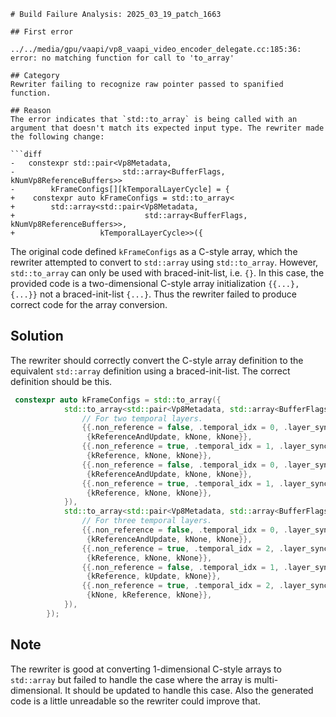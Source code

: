 ```
# Build Failure Analysis: 2025_03_19_patch_1663

## First error

../../media/gpu/vaapi/vp8_vaapi_video_encoder_delegate.cc:185:36: error: no matching function for call to 'to_array'

## Category
Rewriter failing to recognize raw pointer passed to spanified function.

## Reason
The error indicates that `std::to_array` is being called with an argument that doesn't match its expected input type. The rewriter made the following change:

```diff
-   constexpr std::pair<Vp8Metadata,
-                        std::array<BufferFlags, kNumVp8ReferenceBuffers>>
-        kFrameConfigs[][kTemporalLayerCycle] = {
+    constexpr auto kFrameConfigs = std::to_array<
+        std::array<std::pair<Vp8Metadata,
+                             std::array<BufferFlags, kNumVp8ReferenceBuffers>>,
+                   kTemporalLayerCycle>>({

```

The original code defined `kFrameConfigs` as a C-style array, which the rewriter attempted to convert to `std::array` using `std::to_array`. However, `std::to_array` can only be used with braced-init-list, i.e. `{}`. In this case, the provided code is a two-dimensional C-style array initialization `{{...},{...}}` not a braced-init-list `{...}`. Thus the rewriter failed to produce correct code for the array conversion.

## Solution
The rewriter should correctly convert the C-style array definition to the equivalent `std::array` definition using a braced-init-list. The correct definition should be this.

```c++
 constexpr auto kFrameConfigs = std::to_array({
            std::to_array<std::pair<Vp8Metadata, std::array<BufferFlags, kNumVp8ReferenceBuffers>>, kTemporalLayerCycle>({
                // For two temporal layers.
                {{.non_reference = false, .temporal_idx = 0, .layer_sync = false},
                 {kReferenceAndUpdate, kNone, kNone}},
                {{.non_reference = true, .temporal_idx = 1, .layer_sync = true},
                 {kReference, kNone, kNone}},
                {{.non_reference = false, .temporal_idx = 0, .layer_sync = false},
                 {kReferenceAndUpdate, kNone, kNone}},
                {{.non_reference = true, .temporal_idx = 1, .layer_sync = true},
                 {kReference, kNone, kNone}},
            }),
            std::to_array<std::pair<Vp8Metadata, std::array<BufferFlags, kNumVp8ReferenceBuffers>>, kTemporalLayerCycle>({
                // For three temporal layers.
                {{.non_reference = false, .temporal_idx = 0, .layer_sync = false},
                 {kReferenceAndUpdate, kNone, kNone}},
                {{.non_reference = true, .temporal_idx = 2, .layer_sync = true},
                 {kReference, kNone, kNone}},
                {{.non_reference = false, .temporal_idx = 1, .layer_sync = true},
                 {kReference, kUpdate, kNone}},
                {{.non_reference = true, .temporal_idx = 2, .layer_sync = false},
                 {kNone, kReference, kNone}},
            }),
        });
```

## Note
The rewriter is good at converting 1-dimensional C-style arrays to `std::array` but failed to handle the case where the array is multi-dimensional. It should be updated to handle this case. Also the generated code is a little unreadable so the rewriter could improve that.